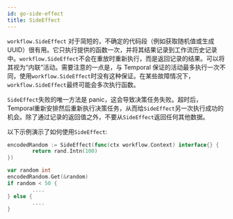```yaml
---
id: go-side-effect
title: SideEffect
---
```


`workflow.SideEffect` 对于简短的，不确定的代码段（例如获取随机值或生成UUID）很有用。它只执行提供的函数一次，并将其结果记录到工作流历史记录中。`workflow.SideEffect`不会在重放时重新执行，而是返回记录的结果。可以将其视为“内联”活动。需要注意的一点是，与 Temporal 保证的活动最多执行一次不同，使用`workflow.SideEffect`时没有这种保证。在某些故障情况下，`workflow.SideEffect`最终可能会多次执行函数。

`SideEffect`失败的唯一方法是 panic，这会导致决策任务失败。超时后，Temporal重新安排然后重新执行决策任务，从而给`SideEffect`另一次执行成功的机会。除了通过记录的返回值之外，不要从`SideEffect`返回任何其他数据。

以下示例演示了如何使用`SideEffect`:

```go
encodedRandom := SideEffect(func(ctx workflow.Context) interface{} {
        return rand.Intn(100)
})

var random int
encodedRandom.Get(&random)
if random < 50 {
        ....
} else {
        ....
}
```

